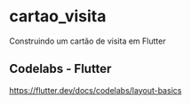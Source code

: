 # cartao_visita

Construindo um cartão de visita em Flutter

## Codelabs - Flutter

https://flutter.dev/docs/codelabs/layout-basics
